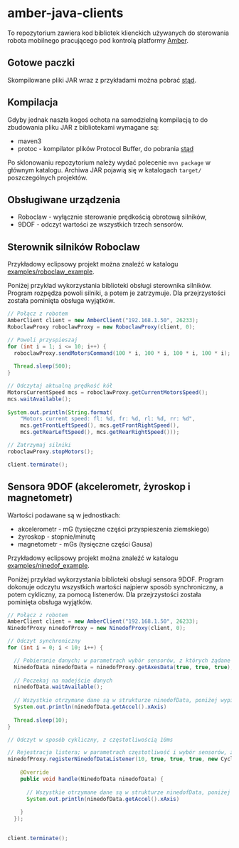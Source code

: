 amber-java-clients
==================

To repozytorium zawiera kod bibliotek klienckich używanych do sterowania robota mobilnego pracującego pod kontrolą platformy [Amber](https://github.com/kgadek/Amber).

## Gotowe paczki

Skompilowane pliki JAR wraz z przykładami można pobrać [stąd](http://amber.octanum.info/jars/).


## Kompilacja

Gdyby jednak naszła kogoś ochota na samodzielną kompilacją to do zbudowania pliku JAR z bibliotekami wymagane są:
- maven3
- protoc - kompilator plików Protocol Buffer, do pobrania [stąd](https://code.google.com/p/protobuf/)

Po sklonowaniu repozytorium należy wydać polecenie `mvn package` w głównym katalogu. Archiwa JAR pojawią się w katalogach `target/` poszczególnych projektów.


## Obsługiwane urządzenia

- Roboclaw - wyłącznie sterowanie prędkością obrotową silników,
- 9DOF - odczyt wartości ze wszystkich trzech sensorów.

## Sterownik silników Roboclaw

Przykładowy eclipsowy projekt można znaleźć w katalogu [examples/roboclaw_example](examples/roboclaw_example).

Poniżej przykład wykorzystania biblioteki obsługi sterownika silników. Program rozpędza powoli silniki, a potem je zatrzymuje. Dla przejrzystości została pominięta obsługa wyjątków.

```java
// Połącz z robotem
AmberClient client = new AmberClient("192.168.1.50", 26233);
RoboclawProxy roboclawProxy = new RoboclawProxy(client, 0);

// Powoli przyspieszaj
for (int i = 1; i <= 10; i++) {
  roboclawProxy.sendMotorsCommand(100 * i, 100 * i, 100 * i, 100 * i);
  
  Thread.sleep(500);
}

// Odczytaj aktualną prędkość kół
MotorsCurrentSpeed mcs = roboclawProxy.getCurrentMotorsSpeed();
mcs.waitAvailable();
			
System.out.println(String.format(
	"Motors current speed: fl: %d, fr: %d, rl: %d, rr: %d",				
	mcs.getFrontLeftSpeed(), mcs.getFrontRightSpeed(),
	mcs.getRearLeftSpeed(), mcs.getRearRightSpeed()));

// Zatrzymaj silniki
roboclawProxy.stopMotors();

client.terminate();
```

## Sensora 9DOF (akcelerometr, żyroskop i magnetometr)

Wartości podawane są w jednostkach:
- akcelerometr - mG (tysięczne części przyspieszenia ziemskiego)
- żyroskop - stopnie/minutę
- magnetometr - mGs (tysięczne części Gausa)

Przykładowy eclipsowy projekt można znaleźć w katalogu [examples/ninedof_example](examples/ninedof_example).

Poniżej przykład wykorzystania biblioteki obsługi sensora 9DOF. Program dokonuje odczytu wszystkich wartości najpierw sposób synchroniczny, a potem cykliczny, za pomocą listenerów. Dla przejrzystości została pominięta obsługa wyjątków.

```java
// Połącz z robotem
AmberClient client = new AmberClient("192.168.1.50", 26233);
NinedofProxy ninedofProxy = new NinedofProxy(client, 0);

// Odczyt synchroniczny
for (int i = 0; i < 10; i++) {

  // Pobieranie danych; w parametrach wybór sensorów, z których żądane są dane 
  NinedofData ninedofData = ninedofProxy.getAxesData(true, true, true);
  
  // Poczekaj na nadejście danych
  ninedofData.waitAvailable();
				
  // Wszystkie otrzymane dane są w strukturze ninedofData, poniżej wypisanie jednej wartości
  System.out.println(ninedofData.getAccel().xAxis)
    
  Thread.sleep(10);
}

// Odczyt w sposób cykliczny, z częstotliwością 10ms

// Rejestracja listera; w parametrach częstotliwość i wybór sensorów, z których żądane są dane
ninedofProxy.registerNinedofDataListener(10, true, true, true, new CyclicDataListener<NinedofData>() {
  			
  	@Override
  	public void handle(NinedofData ninedofData) {
    
      // Wszystkie otrzymane dane są w strukturze ninedofData, poniżej wypisanie jednej wartości
      System.out.println(ninedofData.getAccel().xAxis)
            
  	}
  });
			

client.terminate();
```

